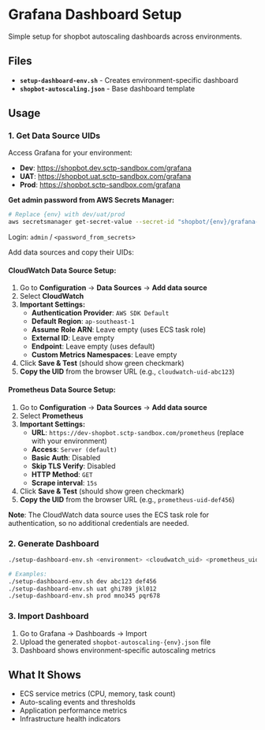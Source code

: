 # Grafana Dashboard Setup

Simple setup for shopbot autoscaling dashboards across environments.

## Files

- **`setup-dashboard-env.sh`** - Creates environment-specific dashboard
- **`shopbot-autoscaling.json`** - Base dashboard template

## Usage

### 1. Get Data Source UIDs

Access Grafana for your environment:

- **Dev**: https://shopbot.dev.sctp-sandbox.com/grafana
- **UAT**: https://shopbot.uat.sctp-sandbox.com/grafana
- **Prod**: https://shopbot.sctp-sandbox.com/grafana

**Get admin password from AWS Secrets Manager:**

```bash
# Replace {env} with dev/uat/prod
aws secretsmanager get-secret-value --secret-id "shopbot/{env}/grafana-admin-password" --query SecretString --output text --region ap-southeast-1
```

Login: `admin` / `<password_from_secrets>`

Add data sources and copy their UIDs:

#### CloudWatch Data Source Setup:
1. Go to **Configuration** → **Data Sources** → **Add data source**
2. Select **CloudWatch**
3. **Important Settings:**
   - **Authentication Provider**: `AWS SDK Default`
   - **Default Region**: `ap-southeast-1`
   - **Assume Role ARN**: Leave empty (uses ECS task role)
   - **External ID**: Leave empty
   - **Endpoint**: Leave empty (uses default)
   - **Custom Metrics Namespaces**: Leave empty
4. Click **Save & Test** (should show green checkmark)
5. **Copy the UID** from the browser URL (e.g., `cloudwatch-uid-abc123`)

#### Prometheus Data Source Setup:
1. Go to **Configuration** → **Data Sources** → **Add data source**
2. Select **Prometheus**
3. **Important Settings:**
   - **URL**: `https://dev-shopbot.sctp-sandbox.com/prometheus` (replace with your environment)
   - **Access**: `Server (default)`
   - **Basic Auth**: Disabled
   - **Skip TLS Verify**: Disabled
   - **HTTP Method**: `GET`
   - **Scrape interval**: `15s`
4. Click **Save & Test** (should show green checkmark)
5. **Copy the UID** from the browser URL (e.g., `prometheus-uid-def456`)

**Note**: The CloudWatch data source uses the ECS task role for authentication, so no additional credentials are needed.

### 2. Generate Dashboard

```bash
./setup-dashboard-env.sh <environment> <cloudwatch_uid> <prometheus_uid>

# Examples:
./setup-dashboard-env.sh dev abc123 def456
./setup-dashboard-env.sh uat ghi789 jkl012
./setup-dashboard-env.sh prod mno345 pqr678
```

### 3. Import Dashboard

1. Go to Grafana → Dashboards → Import
2. Upload the generated `shopbot-autoscaling-{env}.json` file
3. Dashboard shows environment-specific autoscaling metrics

## What It Shows

- ECS service metrics (CPU, memory, task count)
- Auto-scaling events and thresholds
- Application performance metrics
- Infrastructure health indicators
